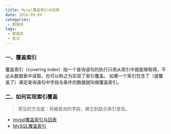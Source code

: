 ```yaml
--- 
title: Mysql覆盖索引与回表
date: 2020-09-09
categories: 
 - 数据库
tags: 
 - 数据库
 - 笔记
---
```


### 一、覆盖索引
覆盖索引（covering index）指一个查询语句的执行只用从索引中就能够取得，不必从数据表中读取。也可以称之为实现了索引覆盖。
如果一个索引包含了（或覆盖了）满足查询语句中字段与条件的数据就叫做覆盖索引。

### 二、如何实现索引覆盖
> 常见的方法是：将被查询的字段，建立到联合索引里去。


- [mysql覆盖索引与回表](https://www.jianshu.com/p/8991cbca3854)
- [MySQL覆盖索引](https://www.jianshu.com/p/77eaad62f974)



























